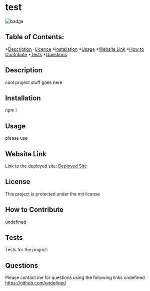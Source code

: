 # test
  ![badge](https://img.shields.io/badge/license-mit-blue)

## Table of Contents:
*[Description](#description)
-[Licence](#licence)
*[Installation](#installation)
*[Usage](#usage)
*[Website Link](#website-link)
*[How to Contribute](#how-to-contribute)
*[Tests](#tests)
*[Questions](#questions)

## Description
cool project
stuff goes here

## Installation  
npm i

## Usage  
please use

## Website Link
Link to the deployed site: [Deployed Site](undefined)

## License
  This project is protected under the mit license
      

## How to Contribute
undefined

## Tests
Tests for the project:

## Questions
Please contact me for questions using the following links
undefined
https://github.com/undefined
